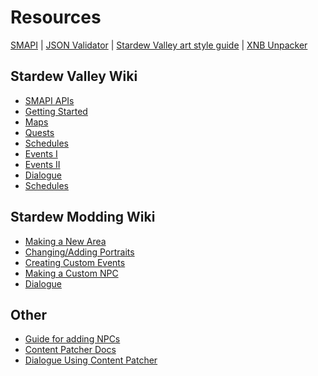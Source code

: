 # Resources

[SMAPI](https://github.com/Pathoschild/SMAPI) |
[JSON Validator](https://smapi.io/json) |
[Stardew Valley art style guide](https://sundrop.kvdk.net/files/SundropArtGuide.pdf) |
[XNB Unpacker](https://github.com/LeonBlade/xnbcli#readme)

## Stardew Valley Wiki
* [SMAPI APIs](https://stardewvalleywiki.com/Modding:Modder_Guide/APIs)
* [Getting Started](https://stardewvalleywiki.com/Modding:Modder_Guide/Get_Started)
* [Maps](https://stardewvalleywiki.com/Modding:Maps)
* [Quests](https://stardewvalleywiki.com/Modding:Quest_data)
* [Schedules](https://stardewvalleywiki.com/Modding:Schedule_data)
* [Events I](https://stardewvalleywiki.com/Modding:Modder_Guide/APIs/Events)
* [Events II](https://stardewvalleywiki.com/Modding:Event_data)
* [Dialogue](https://stardewvalleywiki.com/Modding:Dialogue#Data)
* [Schedules](https://stardewvalleywiki.com/Modding:Schedule_data)

## Stardew Modding Wiki
* [Making a New Area](https://stardewmodding.wiki/wiki/Tutorial:_Making_a_New_Area)
* [Changing/Adding Portraits](https://stardewmodding.wiki/wiki/Tutorial:_Changing/Adding_Portraits)
* [Creating Custom Events](https://community.playstarbound.com/threads/guide-for-creating-custom-events.126394/)
* [Making a Custom NPC](https://stardewmodding.wiki/wiki/Tutorial:_Making_a_Custom_NPC)
* [Dialogue](https://stardewmodding.wiki/wiki/Tutorial:_Adding_New_Dialogue)

## Other
* [Guide for adding NPCs](https://docs.google.com/document/d/13-l-SnW53bF59SEj3C6wMf10RDlJyda7QdL4O5lutL0/edit)
* [Content Patcher Docs](https://github.com/Pathoschild/StardewMods/blob/stable/ContentPatcher/docs/author-guide.md#readme)
* [Dialogue Using Content Patcher](https://docs.google.com/document/d/10oy2JQ69ofU5zeXNRfKPznrziSXYRmcXIaii9OqMOTw/edit)